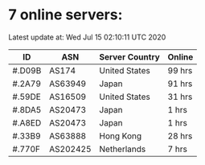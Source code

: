 # 7 online servers:

Latest update at: Wed Jul 15 02:10:11 UTC 2020

| ID | ASN | Server Country | Online |
| -- | --- | -------------- | ------ |
| #.D09B | AS174 | United States | 99 hrs |
| #.2A79 | AS63949 | Japan | 91 hrs |
| #.59DE | AS16509 | United States | 31 hrs |
| #.8DA5 | AS20473 | Japan | 1 hrs |
| #.A8ED | AS20473 | Japan | 1 hrs |
| #.33B9 | AS63888 | Hong Kong | 28 hrs |
| #.770F | AS202425 | Netherlands | 7 hrs |

